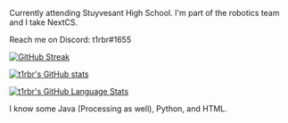 Currently attending Stuyvesant High School. I'm part of the robotics team and I take NextCS.

Reach me on Discord: t1rbr#1655

[![GitHub Streak](http://github-readme-streak-stats.herokuapp.com?user=t1rbr&theme=highcontrast&date_format=M%20j%5B%2C%20Y%5D)](https://git.io/streak-stats)

[![t1rbr's GitHub stats](https://github-readme-stats.vercel.app/api?username=t1rbr)](https://github.com/t1rbr/github-readme-stats)

[![t1rbr's GitHub Language Stats](https://github-readme-stats.vercel.app/api/top-langs/?username=t1rbr)]()

I know some Java (Processing as well), Python, and HTML.

<!---
t1rbr/t1rbr is a ✨ special ✨ repository because its `README.md` (this file) appears on your GitHub profile.
You can click the Preview link to take a look at your changes.
--->
